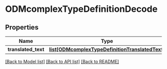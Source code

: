 # ODMcomplexTypeDefinitionDecode

## Properties
Name | Type | Description | Notes
------------ | ------------- | ------------- | -------------
**translated_text** | [**list[ODMcomplexTypeDefinitionTranslatedText]**](ODMcomplexTypeDefinitionTranslatedText.md) |  | 

[[Back to Model list]](../README.md#documentation-for-models) [[Back to API list]](../README.md#documentation-for-api-endpoints) [[Back to README]](../README.md)


